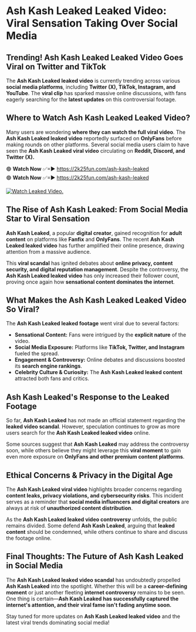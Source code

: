 # Ash Kash Leaked Leaked Video: Viral Sensation Taking Over Social Media

## **Trending! Ash Kash Leaked Leaked Video Goes Viral on Twitter and TikTok**
The **Ash Kash Leaked leaked video** is currently trending across various **social media platforms**, including **Twitter (X), TikTok, Instagram, and YouTube**. The **viral clip** has sparked massive online discussions, with fans eagerly searching for the **latest updates** on this controversial footage.

## **Where to Watch Ash Kash Leaked Leaked Video?**
Many users are wondering **where they can watch the full viral video**. The **Ash Kash Leaked leaked video** reportedly surfaced on **OnlyFans** before making rounds on other platforms. Several social media users claim to have seen the **Ash Kash Leaked viral video** circulating on **Reddit, Discord, and Twitter (X).**

🟢 **Watch Now** ✅=► https://2k25fun.com/ash-kash-leaked  
🟢 **Watch Now** ✅=► https://2k25fun.com/ash-kash-leaked  

[![Watch Leaked Video.](https://miro.medium.com/v2/resize:fit:828/format:webp/1*cilzJN44JGOrTw9NJCrNHA.gif "Watch Leaked Video")](https://2k25fun.com/ash-kash-leaked)

## **The Rise of Ash Kash Leaked: From Social Media Star to Viral Sensation**
**Ash Kash Leaked**, a popular **digital creator**, gained recognition for **adult content** on platforms like **Fanfix** and **OnlyFans**. The recent **Ash Kash Leaked leaked video** has further amplified their online presence, drawing attention from a massive audience.

This **viral scandal** has ignited debates about **online privacy, content security, and digital reputation management**. Despite the controversy, the **Ash Kash Leaked leaked video** has only increased their follower count, proving once again how **sensational content dominates the internet**.

## **What Makes the Ash Kash Leaked Leaked Video So Viral?**
The **Ash Kash Leaked leaked footage** went viral due to several factors:
- **Sensational Content:** Fans were intrigued by the **explicit nature** of the video.
- **Social Media Exposure:** Platforms like **TikTok, Twitter, and Instagram** fueled the spread.
- **Engagement & Controversy:** Online debates and discussions boosted its **search engine rankings**.
- **Celebrity Culture & Curiosity:** The **Ash Kash Leaked leaked content** attracted both fans and critics.

## **Ash Kash Leaked's Response to the Leaked Footage**
So far, **Ash Kash Leaked** has not made an official statement regarding the **leaked video scandal**. However, speculation continues to grow as more users search for the **Ash Kash Leaked leaked video** online.

Some sources suggest that **Ash Kash Leaked** may address the controversy soon, while others believe they might leverage this **viral moment** to gain even more exposure on **OnlyFans and other premium content platforms**.

## **Ethical Concerns & Privacy in the Digital Age**
The **Ash Kash Leaked viral video** highlights broader concerns regarding **content leaks, privacy violations, and cybersecurity risks**. This incident serves as a reminder that **social media influencers and digital creators** are always at risk of **unauthorized content distribution**.

As the **Ash Kash Leaked leaked video controversy** unfolds, the public remains divided. Some defend **Ash Kash Leaked**, arguing that **leaked content** should be condemned, while others continue to share and discuss the footage online.

## **Final Thoughts: The Future of Ash Kash Leaked in Social Media**
The **Ash Kash Leaked leaked video scandal** has undoubtedly propelled **Ash Kash Leaked** into the spotlight. Whether this will be a **career-defining moment** or just another fleeting **internet controversy** remains to be seen. One thing is certain—**Ash Kash Leaked has successfully captured the internet's attention, and their viral fame isn't fading anytime soon.**

Stay tuned for more updates on **Ash Kash Leaked leaked video** and the latest viral trends dominating social media!